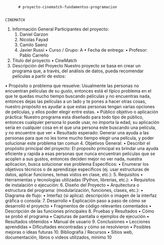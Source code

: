           # proyecto-cinematch-fundamentos-programacion

                                                                                                                 CINEMATCH
1. Información General
Participantes del proyecto:
   1) Daniel Garzon
   2) Nicolas Fayad
   3) Camilo Saenz
   4) Javier Russi
•	Curso / Grupo: A
•	Fecha de entrega:
•	Profesor: Pablo Carreño
2. Titulo del proyecto
•         CineMatch
4. Descripción del Proyecto
Nuestro proyecto se basa en crear un programa que, a través, del análisis de datos, pueda recomendar películas a partir de estos:

•	Propósito o problema que resuelve: Usualmente las personas no encuentran películas de su gusto, entonces está el típico problema en el que te quedas mucho tiempo buscando películas y no encuentras nada, entonces dejas las películas a un lado y te pones a hacer otras cosas, nuestro propósito es ayudar a que estas personas tengan varias opciones de películas, y ellos poder elegir entre estas.
•	Público objetivo o aplicación práctica: Nuestro programa esta diseñado para todo tipo de público, entonces cualquier persona lo puede usar, no importa la edad, su aplicación seria en cualquier cosa en el que una persona este buscando una película, y no encuentre que ver
•	Resultado esperado: Generar una ayuda a las personas para que no les tome mucho tiempo elegir una película, y poder solucionar este problema tan comun
4. Objetivos
General:
•	Describir el propósito principal del proyecto: El proposito principal es brindar una ayuda eficiente y rapida a esas personas que nunca encuentran peliculas que se acoplen a sus gustos, entonces deciden mejor no ver nada, nuestra aplicacion, busca solucionar ese problema
Específicos:
•	Enumerar los objetivos técnicos o de aprendizaje específicos (ej. usar estructuras de datos, aplicar funciones, temas vistos en clase, etc.):
5. Requisitos
•	Herramientas y tecnologías utilizadas (Python, librerías, etc.):
•	Requisitos de instalación o ejecución:
6. Diseño del Proyecto
•	Arquitectura o estructura del programa: (modularización, funciones, clases, etc.):
•	Diagrama de flujo:
•	Interfaz (si aplica): descripción o imagen de la interfaz gráfica o consola:
7. Desarrollo
•	Explicación paso a paso de cómo se desarrolló el proyecto
•	Fragmentos de código relevantes comentados
•	Descripción de las funciones principales
8. Pruebas y Resultados
•	Cómo se probó el programa
•	Capturas de pantalla o ejemplos de ejecución
•	Resultados obtenidos
•	Manual de usuario
9. Conclusiones
•	Lecciones aprendidas
•	Dificultades encontradas y cómo se resolvieron
•	Posibles mejoras o ideas futuras
10. Bibliografía / Recursos
•	Sitios web, documentación, libros o videos utilizados, mínimo 10


